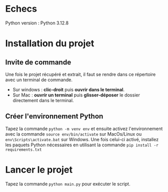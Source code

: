 # Echecs

Python version : Python 3.12.8
 
# Installation du projet
## Invite de commande
Une fois le projet récupéré et extrait, il faut se rendre dans ce répertoire avec un terminal de commande. 
- Sur windows : **clic-droit** puis **ouvrir dans le terminal**.
- Sur Mac : **ouvrir un terminal** puis **glisser-déposer** le dossier directement dans le terminal.

## Créer l'environnement Python
Tapez la commande ```python -m venv env``` et ensuite activez l'environnement avec la commande ```source env/bin/activate``` sur MacOs/Linux ou ```env\Scripts\activate.bat``` sur Windows.
Une fois celui-ci activé, installez les paquets Python nécessaires en utilisant la commande ```pip install -r requirements.txt```

# Lancer le projet
Tapez la commande ```python main.py``` pour exécuter le script.
